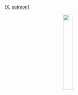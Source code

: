 # 

<div class="container">
[<a href="https://x.com/lcordier_x" target="_blank">X</a>,
<a href="https://www.patreon.com/louiscordier" target="_blank">patreon</a>]
</div>
<br/>



<img src="https://louiscordier.com/fin.jpg?blog=2024" style="width: 25%; display: block; margin: 0 auto;">
